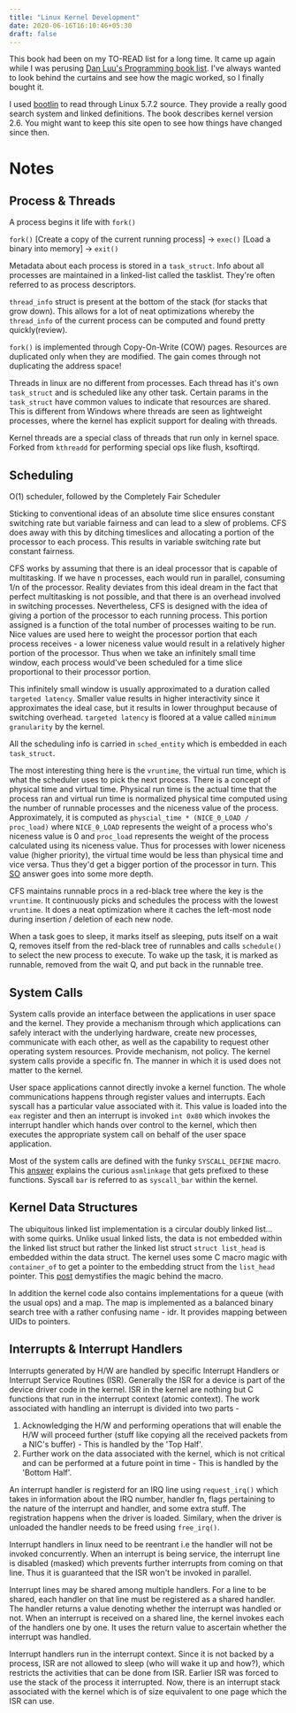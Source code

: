 ```yaml
---
title: "Linux Kernel Development"
date: 2020-06-16T16:10:46+05:30
draft: false
---
```


This book had been on my TO-READ list for a long time. It came up again while I was perusing [Dan Luu's Programming book list](https://danluu.com/programming-books/). I've always wanted to look behind the curtains and see how the magic worked, so I finally bought it. 

I used [bootlin](https://elixir.bootlin.com/linux/v5.7.2/C/ident/task_struct) to read through Linux 5.7.2 source. They provide a really good search system and linked definitions. The book describes kernel version 2.6. You might want to keep this site open to see how things have changed since then.

# Notes

## Process & Threads
A process begins it life with `fork()`

`fork()` [Create a copy of the current running process] -> `exec()` [Load a binary into memory] -> `exit()`

Metadata about each process is stored in a `task_struct`. Info about all processes are maintained in a linked-list called the tasklist. They're often referred to as process descriptors.

`thread_info` struct is present at the bottom of the stack (for stacks that grow down). This allows for a lot of neat optimizations whereby the `thread_info` of the current process can be computed and found pretty quickly(review).

`fork()` is implemented through Copy-On-Write (COW) pages. Resources are duplicated only when they are modified. The gain comes through not duplicating the address space! 

Threads in linux are no different from processes. Each thread has it's own `task_struct` and is scheduled like any other task. Certain params in the `task_struct` have common values to indicate that resources are shared. This is different from Windows where threads are seen as lightweight processes, where the kernel has explicit support for dealing with threads.

Kernel threads are a special class of threads that run only in kernel space. Forked from `kthreadd` for performing special ops like flush, ksoftirqd.

## Scheduling

O(1) scheduler, followed by the Completely Fair Scheduler

Sticking to conventional ideas of an absolute time slice ensures constant switching rate but variable fairness and can lead to a slew of problems. CFS does away with this by ditching timeslices and allocating a portion of the processor to each process. This results in variable switching rate but constant fairness.

CFS works by assuming that there is an ideal processor that is capable of multitasking. If we have n processes, each would run in parallel, consuming 1/n of the processor. Reality deviates from this ideal dream in the fact that perfect multitasking is not possible, and that there is an overhead involved in switching processes. Nevertheless, CFS is designed with the idea of giving a portion of the processor to each running process. This portion assigned is a function of the total number of processes waiting to be run. Nice values are used here to weight the processor portion that each process receives - a lower niceness value would result in a relatively higher portion of the processor. Thus when we take an infinitely small time window, each process would've been scheduled for a time slice proportional to their processor portion.

This infinitely small window is usually approximated to a duration called `targeted latency`. Smaller value results in higher interactivity since it approximates the ideal case, but it results in lower throughput because of switching overhead. `targeted latency` is floored at a value called `minimum granularity` by the kernel.

All the scheduling info is carried in `sched_entity` which is embedded in each `task_struct`.

The most interesting thing here is the `vruntime`, the virtual run time, which is what the scheduler uses to pick the next process. There is a concept of physical time and virtual time. Physical run time is the actual time that the process ran and virtual run time is normalized physical time computed using the number of runnable processes and the niceness value of the process. Approximately, it is computed as `physcial_time * (NICE_0_LOAD / proc_load)` where `NICE_0_LOAD` represents the weight of a process who's niceness value is 0 and `proc_load` represents the weight of the process calculated using its niceness value. Thus for processes with lower niceness value (higher priority), the virtual time would be less than physical time and vice versa. Thus they'd get a bigger portion of the processor in turn. This [SO](https://stackoverflow.com/questions/19181834/what-is-the-concept-of-vruntime-in-cfs/19193619) answer goes into some more depth.

CFS maintains runnable procs in a red-black tree where the key is the `vruntime`. It continuously picks and schedules the process with the lowest `vruntime`. It does a neat optimization where it caches the left-most node during insertion / deletion of each new node.

When a task goes to sleep, it marks itself as sleeping, puts itself on a wait Q, removes itself from the red-black tree of runnables and calls `schedule()` to select the new process to execute. To wake up the task, it is marked as runnable, removed from the wait Q, and put back in the runnable tree.

## System Calls

System calls provide an interface between the applications in user space and the kernel. They provide a mechanism through which applications can safely interact with the underlying hardware, create new processes, communicate with each other, as well as the capability to request other operating system resources. Provide mechanism, not policy. The kernel system calls provide a specific fn. The manner in which it is used does not matter to the kernel.

User space applications cannot directly invoke a kernel function. The whole communications happens through register values and interrupts. Each syscall has a particular value associated with it. This value is loaded into the `eax` register and then an interrupt is invoked `int 0x80` which invokes the interrupt handler which hands over control to the kernel, which then executes the appropriate system call on behalf of the user space application.

Most of the system calls are defined with the funky `SYSCALL_DEFINE` macro. This [answer](https://www.quora.com/Linux-Kernel/Linux-Kernel-What-does-asmlinkage-mean-in-the-definition-of-system-calls) explains the curious `asmlinkage` that gets prefixed to these functions. Syscall `bar` is referred to as `syscall_bar` within the kernel.

## Kernel Data Structures

The ubiquitous linked list implementation is a circular doubly linked list... with some quirks. Unlike usual linked lists, the data is not embedded within the linked list struct but rather the linked list struct `struct list_head` is embedded within the data struct. The kernel uses some C macro magic with `container_of` to get a pointer to the embedding struct from the `list_head` pointer. This [post](https://radek.io/2012/11/10/magical-container_of-macro/) demystifies the magic behind the macro.

In addition the kernel code also contains implementations for a queue (with the usual ops) and a map. The map is implemented as a balanced binary search tree with a rather confusing name - idr. It provides mapping between UIDs to pointers. 

## Interrupts & Interrupt Handlers
Interrupts generated by H/W are handled by specific Interrupt Handlers or Interrupt Service Routines (ISR). Generally the ISR for a device is part of the device driver code in the kernel. ISR in the kernel are nothing but C functions that run in the interrupt context (atomic context). The work associated with handling an interrupt is divided into two parts - 
1. Acknowledging the H/W and performing operations that will enable the H/W will proceed further (stuff like copying all the received packets from a NIC's buffer) - This is handled by the 'Top Half'.
2. Further work on the data associated with the kernel, which is not critical and can be performed at a future point in time - This is handled by the 'Bottom Half'.

An interrupt handler is registerd for an IRQ line using `request_irq()` which takes in information about the IRQ number, handler fn, flags pertaining to the nature of the interrupt and handler, and some extra stuff. The registration happens when the driver is loaded. Similary, when the driver is unloaded the handler needs to be freed using `free_irq()`.

Interrupt handlers in linux need to be reentrant i.e the handler will not be invoked concurrently. When an interrupt is being service, the interrupt line is disabled (masked) which prevents further interrupts from coming on that line. Thus it is guaranteed that the ISR won't be invoked in parallel. 

Interrupt lines may be shared among multiple handlers. For a line to be shared, each handler on that line must be registered as a shared handler. The handler returns a value denoting whether the interrupt was handled or not. When an interrupt is received on a shared line, the kernel invokes each of the handlers one by one. It uses the return value to ascertain whether the interrupt was handled.

Interrupt handlers run in the interrupt context. Since it is not backed by a process, ISR are not allowed to sleep (who will wake it up and how?), which restricts the activities that can be done from ISR. Earlier ISR was forced to use the stack of the process it interrupted. Now, there is an interrupt stack associated with the kernel which is of size equivalent to one page which the ISR can use. 
